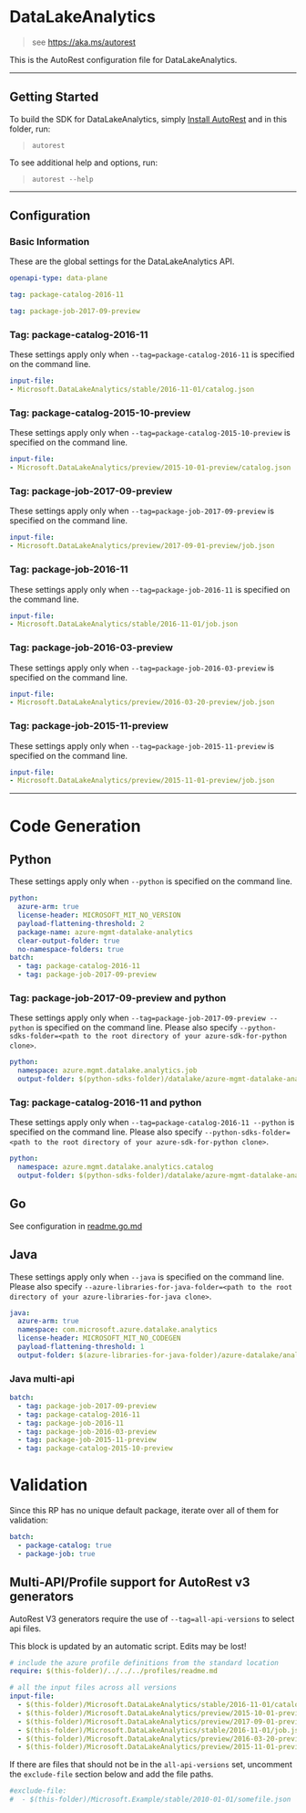 # DataLakeAnalytics

> see https://aka.ms/autorest

This is the AutoRest configuration file for DataLakeAnalytics.



---
## Getting Started
To build the SDK for DataLakeAnalytics, simply [Install AutoRest](https://aka.ms/autorest/install) and in this folder, run:

> `autorest`

To see additional help and options, run:

> `autorest --help`
---

## Configuration

### Basic Information
These are the global settings for the DataLakeAnalytics API.

``` yaml
openapi-type: data-plane
```

``` yaml $(package-catalog)
tag: package-catalog-2016-11
```

``` yaml $(package-job)
tag: package-job-2017-09-preview
```

### Tag: package-catalog-2016-11

These settings apply only when `--tag=package-catalog-2016-11` is specified on the command line.

``` yaml $(tag) == 'package-catalog-2016-11'
input-file:
- Microsoft.DataLakeAnalytics/stable/2016-11-01/catalog.json
```

### Tag: package-catalog-2015-10-preview

These settings apply only when `--tag=package-catalog-2015-10-preview` is specified on the command line.

``` yaml $(tag) == 'package-catalog-2015-10-preview'
input-file:
- Microsoft.DataLakeAnalytics/preview/2015-10-01-preview/catalog.json
```

### Tag: package-job-2017-09-preview

These settings apply only when `--tag=package-job-2017-09-preview` is specified on the command line.

``` yaml $(tag) == 'package-job-2017-09-preview'
input-file:
- Microsoft.DataLakeAnalytics/preview/2017-09-01-preview/job.json
```

### Tag: package-job-2016-11

These settings apply only when `--tag=package-job-2016-11` is specified on the command line.

``` yaml $(tag) == 'package-job-2016-11'
input-file:
- Microsoft.DataLakeAnalytics/stable/2016-11-01/job.json
```

### Tag: package-job-2016-03-preview

These settings apply only when `--tag=package-job-2016-03-preview` is specified on the command line.

``` yaml $(tag) == 'package-job-2016-03-preview'
input-file:
- Microsoft.DataLakeAnalytics/preview/2016-03-20-preview/job.json
```

### Tag: package-job-2015-11-preview

These settings apply only when `--tag=package-job-2015-11-preview` is specified on the command line.

``` yaml $(tag) == 'package-job-2015-11-preview'
input-file:
- Microsoft.DataLakeAnalytics/preview/2015-11-01-preview/job.json
```

---
# Code Generation

## Python

These settings apply only when `--python` is specified on the command line.

```yaml $(python)
python:
  azure-arm: true
  license-header: MICROSOFT_MIT_NO_VERSION
  payload-flattening-threshold: 2
  package-name: azure-mgmt-datalake-analytics
  clear-output-folder: true
  no-namespace-folders: true
batch:
  - tag: package-catalog-2016-11
  - tag: package-job-2017-09-preview
```

### Tag: package-job-2017-09-preview and python

These settings apply only when `--tag=package-job-2017-09-preview --python` is specified on the command line.
Please also specify `--python-sdks-folder=<path to the root directory of your azure-sdk-for-python clone>`.

``` yaml $(tag) == 'package-job-2017-09-preview' && $(python)
python:
  namespace: azure.mgmt.datalake.analytics.job
  output-folder: $(python-sdks-folder)/datalake/azure-mgmt-datalake-analytics/azure/mgmt/datalake/analytics/job
```

### Tag: package-catalog-2016-11 and python

These settings apply only when `--tag=package-catalog-2016-11 --python` is specified on the command line.
Please also specify `--python-sdks-folder=<path to the root directory of your azure-sdk-for-python clone>`.

``` yaml $(tag) == 'package-catalog-2016-11' && $(python)
python:
  namespace: azure.mgmt.datalake.analytics.catalog
  output-folder: $(python-sdks-folder)/datalake/azure-mgmt-datalake-analytics/azure/mgmt/datalake/analytics/catalog
```

## Go

See configuration in [readme.go.md](./readme.go.md)

## Java

These settings apply only when `--java` is specified on the command line.
Please also specify `--azure-libraries-for-java-folder=<path to the root directory of your azure-libraries-for-java clone>`.

``` yaml $(java)
java:
  azure-arm: true
  namespace: com.microsoft.azure.datalake.analytics
  license-header: MICROSOFT_MIT_NO_CODEGEN
  payload-flattening-threshold: 1
  output-folder: $(azure-libraries-for-java-folder)/azure-datalake/analytics
```

### Java multi-api

``` yaml $(java) && $(multiapi)
batch:
  - tag: package-job-2017-09-preview
  - tag: package-catalog-2016-11
  - tag: package-job-2016-11
  - tag: package-job-2016-03-preview
  - tag: package-job-2015-11-preview
  - tag: package-catalog-2015-10-preview
```

# Validation

Since this RP has no unique default package, iterate over all of them for validation:

``` yaml $(validation)
batch:
  - package-catalog: true
  - package-job: true
```

## Multi-API/Profile support for AutoRest v3 generators 

AutoRest V3 generators require the use of `--tag=all-api-versions` to select api files.

This block is updated by an automatic script. Edits may be lost!

``` yaml $(tag) == 'all-api-versions' /* autogenerated */
# include the azure profile definitions from the standard location
require: $(this-folder)/../../../profiles/readme.md

# all the input files across all versions
input-file:
  - $(this-folder)/Microsoft.DataLakeAnalytics/stable/2016-11-01/catalog.json
  - $(this-folder)/Microsoft.DataLakeAnalytics/preview/2015-10-01-preview/catalog.json
  - $(this-folder)/Microsoft.DataLakeAnalytics/preview/2017-09-01-preview/job.json
  - $(this-folder)/Microsoft.DataLakeAnalytics/stable/2016-11-01/job.json
  - $(this-folder)/Microsoft.DataLakeAnalytics/preview/2016-03-20-preview/job.json
  - $(this-folder)/Microsoft.DataLakeAnalytics/preview/2015-11-01-preview/job.json

```

If there are files that should not be in the `all-api-versions` set, 
uncomment the  `exclude-file` section below and add the file paths.

``` yaml $(tag) == 'all-api-versions'
#exclude-file: 
#  - $(this-folder)/Microsoft.Example/stable/2010-01-01/somefile.json
```

